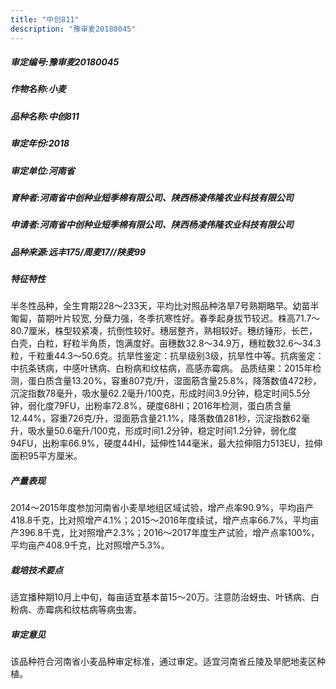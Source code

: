 ```yaml
---
title: "中创811"
description: "豫审麦20180045"
---
```

##### 审定编号:豫审麦20180045

##### 作物名称:小麦

##### 品种名称:中创811

##### 审定年份:2018

##### 审定单位:河南省

##### 育种者:河南省中创种业短季棉有限公司、陕西杨凌伟隆农业科技有限公司

##### 申请者:河南省中创种业短季棉有限公司、陕西杨凌伟隆农业科技有限公司

##### 品种来源:远丰175/周麦17//陕麦99

##### 特征特性
半冬性品种，全生育期228～233天，平均比对照品种洛旱7号熟期略早。幼苗半匍匐，苗期叶片较宽, 分蘖力强，冬季抗寒性好。春季起身拔节较迟。株高71.7～80.7厘米，株型较紧凑，抗倒性较好。穗层整齐，熟相较好。穗纺锤形，长芒，白壳，白粒，籽粒半角质，饱满度好。亩穗数32.8～34.9万，穗粒数32.6～34.3粒，千粒重44.3～50.6克。抗旱性鉴定：抗旱级别3级，抗旱性中等。抗病鉴定：中抗条锈病，中感叶锈病、白粉病和纹枯病，高感赤霉病。 品质结果：2015年检测，蛋白质含量13.20%，容重807克/升，湿面筋含量25.8%，降落数值472秒，沉淀指数78毫升，吸水量62.2毫升/100克，形成时间3.9分钟，稳定时间5.5分钟，弱化度79FU，出粉率72.8%，硬度68HI；2016年检测，蛋白质含量12.44%，容重726克/升，湿面筋含量21.1%，降落数值281秒，沉淀指数62毫升，吸水量50.6毫升/100克，形成时间1.2分钟，稳定时间1.2分钟，弱化度94FU，出粉率66.9%，硬度44HI，延伸性144毫米，最大拉伸阻力513EU，拉伸面积95平方厘米。 

##### 产量表现
2014～2015年度参加河南省小麦旱地组区域试验，增产点率90.9%，平均亩产418.8千克，比对照增产4.1%；2015～2016年度续试，增产点率66.7%，平均亩产396.8千克，比对照增产2.3%；2016～2017年度生产试验，增产点率100%，平均亩产408.9千克，比对照增产5.3%。

##### 栽培技术要点
适宜播种期10月上中旬，每亩适宜基本苗15～20万。注意防治蚜虫、叶锈病、白粉病、赤霉病和纹枯病等病虫害。

##### 审定意见
该品种符合河南省小麦品种审定标准，通过审定。适宜河南省丘陵及旱肥地麦区种植。
